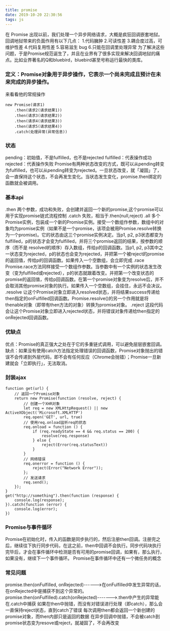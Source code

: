 ```yaml
---
title: promise
date: 2019-10-20 22:30:56
tags: js
---
```

在 Promise 出现以前，我们处理一个异步网络请求，大概是疯狂回调嵌套地狱。
回调地狱带来的负面作用有以下几点：
1.代码臃肿
2.可读性差
3.耦合度过高，可维护性差
4.代码复用性差
5.容易滋生 bug
6.只能在回调里处理异常
为了解决这些问题，于是Promise规范诞生了，并且在业界有了很多实现来解决回调地狱的痛点。比如业界著名的Q和bluebird，bluebird甚至号称运行最快的类库。
<!-- more -->

### 定义：Promise对象用于异步操作，它表示一个尚未完成且预计在未来完成的异步操作。

来看看他的常规操作

    new Promise(请求1)
        .then(请求2(请求结果1))
        .then(请求3(请求结果2))
        .then(请求4(请求结果3))
        .then(请求5(请求结果4))
        .catch(处理异常(异常信息))

### 状态
pending：初始值，不是fulfilled，也不是rejected
fulfilled：代表操作成功
rejected：代表操作失败
Promise有两种状态改变的方式，既可以从pending转变为fulfilled，也可以从pending转变为rejected。一旦状态改变，就「凝固」了，会一直保持这个状态，不会再发生变化。当状态发生变化，promise.then绑定的函数就会被调用。
### 基本api
.then 两个参数，成功和失败，会创建并返回一个新的promise,这个promise可以用于实现promise链式流程控制
.catch 失败，相当于.then(null,reject)
.all 多个Promise实例，包装成一个新的Promise实例。接受一个数组作参数，数组中的对象均为promise实例（如果不是一个promise，该项会被用Promise.resolve转换为一个promise)。它的状态由这三个promise实例决定。当p1, p2, p3状态都变为fulfilled，p的状态才会变为fulfilled，并将三个promise返回的结果，按参数的顺序（而不是 resolved的顺序）存入数组，传给p的回调函数。当p1, p2, p3其中之一状态变为rejected，p的状态也会变为rejected，并把第一个被reject的promise的返回值，传给p的回调函数。如果传入一个空数组，会立即完成
.race Promise.race方法同样接受一个数组作参数。当参数中有一个实例的状态发生改变（变为fulfilled或rejected），p的状态就跟着改变。并把第一个改变状态的promise的返回值，传给p回调函数。在第一个promise对象变为resolve后，并不会取消其他promise对象的执行。如果传入一个空数组，会挂住，永远不会决议。
.resolve 让这个Promise对象立即进入resolved状态，并将结果success传递给then指定的onFulfilled回调函数。Promise.resolve()的另一个作用就是将thenable对象（即带有then方法的对象）转换为promise对象。
.reject 这段代码会让这个Promise对象立即进入rejected状态，并将错误对象传递给then指定的onRejected回调函数。
### 优缺点
优点：Promise的真正强大之处在于它的多重链式调用，可以避免层层嵌套回调。
缺点：如果没有使用catch方法指定处理错误的回调函数，Promise对象抛出的错误不会传递到外层代码，即不会有任何反应（Chrome会抛错）；Promise一旦新建就会「立即执行」，无法取消。
### 封装ajax

    function get(url) {
        // 返回一个Promise对象
        return new Promise(function (resolve, reject) {
            // 创建一个XHR对象
            let req = new XMLHttpRequest() || new ActiveXObject('Microsoft.XMLHTTP')
            req.open('GET', url, true)
            // 使用req.onload监听req的状态
            req.onload = function () {
                if (req.readyState == 4 && req.status == 200) {
                    resolve(req.response)
                } else {
                    reject(Error(req.statusText))
                }
            }
            // 网络错误
            req.onerror = function () {
                reject(Error("Network Error"));
            };
            // 发送请求
            req.send();
        });
    }
    get("http://something").then(function (response) {
        console.log(response);
    }).catch(function (error) {
        console.log(error);
    })

### Promise与事件循环
Promise在初始化时，传入的函数是同步执行的，然后注册then回调。注册完之后，继续往下执行同步代码，在这之前，then中回调不会执行。同步代码块执行完毕后，才会在事件循环中检测是否有可用的promise回调，如果有，那么执行，如果没有，继续下一个事件循环。
Promise在事件循环中还有一个微任务的概念
### 常见问题
promise.then(onFulfilled, onRejected)------>在onFulfilled中发生异常的话，在onRejected中是捕获不到这个异常的。
promise.then(onFulfilled).catch(onRejected)------->.then中产生的异常能在.catch中捕获
如果在then中抛错，而没有对错误进行处理（即catch），那么会一直保持reject状态，直到catch了错误
每次调用then都会返回一个新创建的promise对象，而then内部只是返回的数据
在异步回调中抛错，不会被catch到
promise状态变为resove或reject，就凝固了，不会再改变
